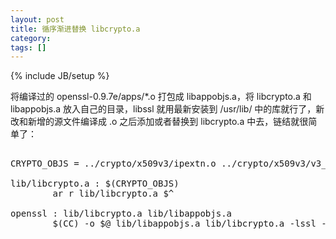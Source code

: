 ```yaml
---
layout: post
title: 循序渐进替换 libcrypto.a
category:
tags: []
---
```

{% include JB/setup %}

<p>
将编译过的 openssl-0.9.7e/apps/*.o 打包成 libappobjs.a，将 libcrypto.a 和 libappobjs.a 放入自己的目录，libssl 就用最新安装到 /usr/lib/ 中的库就行了，新改和新增的源文件编译成 .o 之后添加或者替换到 libcrypto.a 中去，链结就很简单了：
</p>



<pre>

CRYPTO_OBJS = ../crypto/x509v3/ipextn.o ../crypto/x509v3/v3_lib.o               ../crypto/x509v3/v3_prn.o

lib/libcrypto.a : $(CRYPTO_OBJS)
&#9;ar r lib/libcrypto.a $^

openssl : lib/libcrypto.a lib/libappobjs.a
&#9;$(CC) -o $@ lib/libappobjs.a lib/libcrypto.a -lssl -ldl

</pre>

